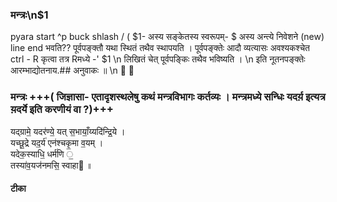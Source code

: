 
 ###    मन्त्रः\n$1
 pyara start  ^p
 buck shlash /
 ( $1- अस्य सङ्केतस्य स्वरूपम्-
 $ अस्य अन्त्ये निवेशने (new) line end भवति??
 पूर्वपङ्क्तौ   यथा स्थितं तथैव स्थापयति । पूर्वपङ्क्तेः आदौ व्यत्यासः अवश्यकश्चेत ctrl - R कृत्वा तत्र Rमध्ये -' $1 \n लिखितं चेत् पूर्वपङ्किः तथैव  भविष्यति । \n इति नूतनपङ्क्तेः आरम्भाद्योतनाय.##  अनुवाकः ॥ \n
 ॑ 
॒ 
###    मन्त्रः +++( जिज्ञासा- एतादृशस्थलेषु कथं मन्त्रविभागः कर्तव्यः । मन्त्रमध्ये सन्धिः यदर्य़ इत्यत्र य़दर्ये इति करणीयं वा ?)+++
यद्ग्रामे॒ यदर॑ण्ये॒ 
यत् स॒भायाँ॒य्यदि॑न्द्रि॒ये ।    
यच्छू॒द्रे यद॒र्य॑ 
एन॑श्चकृ॒मा व॒यम् ।     
यदेक॒स्याधि॒ धर्म॑णि ॒  
तस्या॑व॒यज॑नमसि॒ स्वाहा  ॥    
####   टीका
